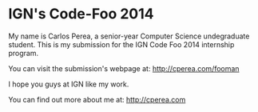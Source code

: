 IGN's Code-Foo 2014
=============

My name is Carlos Perea, a senior-year Computer Science undegraduate student. This is my submission for the IGN Code Foo 2014 internship program.

You can visit the submission's webpage at: http://cperea.com/fooman

I hope you guys at IGN like my work.

You can find out more about me at: http://cperea.com